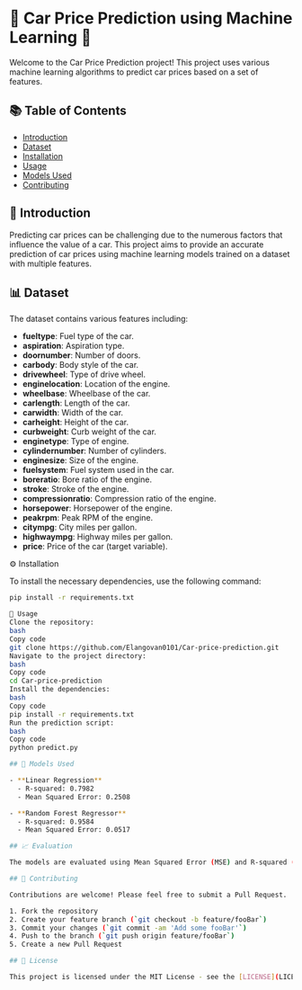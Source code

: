 # 🚗 Car Price Prediction using Machine Learning 🧠

Welcome to the Car Price Prediction project! This project uses various machine learning algorithms to predict car prices based on a set of features.

## 📚 Table of Contents

- [Introduction](#-introduction)
- [Dataset](#-dataset)
- [Installation](#-installation)
- [Usage](#-usage)
- [Models Used](#-models-used)
- [Contributing](#-contributing)

## 🌟 Introduction

Predicting car prices can be challenging due to the numerous factors that influence the value of a car. This project aims to provide an accurate prediction of car prices using machine learning models trained on a dataset with multiple features.

## 📊 Dataset

The dataset contains various features including:

- **fueltype**: Fuel type of the car.
- **aspiration**: Aspiration type.
- **doornumber**: Number of doors.
- **carbody**: Body style of the car.
- **drivewheel**: Type of drive wheel.
- **enginelocation**: Location of the engine.
- **wheelbase**: Wheelbase of the car.
- **carlength**: Length of the car.
- **carwidth**: Width of the car.
- **carheight**: Height of the car.
- **curbweight**: Curb weight of the car.
- **enginetype**: Type of engine.
- **cylindernumber**: Number of cylinders.
- **enginesize**: Size of the engine.
- **fuelsystem**: Fuel system used in the car.
- **boreratio**: Bore ratio of the engine.
- **stroke**: Stroke of the engine.
- **compressionratio**: Compression ratio of the engine.
- **horsepower**: Horsepower of the engine.
- **peakrpm**: Peak RPM of the engine.
- **citympg**: City miles per gallon.
- **highwaympg**: Highway miles per gallon.
- **price**: Price of the car (target variable).

⚙️ Installation

To install the necessary dependencies, use the following command:

```bash
pip install -r requirements.txt

🚀 Usage
Clone the repository:
bash
Copy code
git clone https://github.com/Elangovan0101/Car-price-prediction.git
Navigate to the project directory:
bash
Copy code
cd Car-price-prediction
Install the dependencies:
bash
Copy code
pip install -r requirements.txt
Run the prediction script:
bash
Copy code
python predict.py

## 🤖 Models Used

- **Linear Regression**
  - R-squared: 0.7982
  - Mean Squared Error: 0.2508

- **Random Forest Regressor**
  - R-squared: 0.9584
  - Mean Squared Error: 0.0517

## 📈 Evaluation

The models are evaluated using Mean Squared Error (MSE) and R-squared (R²) metrics.

## 🤝 Contributing

Contributions are welcome! Please feel free to submit a Pull Request.

1. Fork the repository
2. Create your feature branch (`git checkout -b feature/fooBar`)
3. Commit your changes (`git commit -am 'Add some fooBar'`)
4. Push to the branch (`git push origin feature/fooBar`)
5. Create a new Pull Request

## 📝 License

This project is licensed under the MIT License - see the [LICENSE](LICENSE) file for details.

